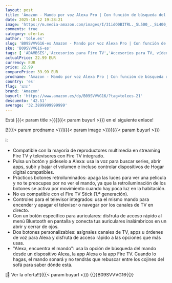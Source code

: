 ```yaml
---
layout: post
title: 'Amazon - Mando por voz Alexa Pro | Con función de búsqueda del mando  controles de TV y botones retroiluminados  se requiere un dispositivo Fire TV compatible '
date: 2025-10-12 19:28:21
image: 'https://m.media-amazon.com/images/I/31idO0BITRL._SL500_._SL400_.jpg'
comments: true
category: ofertas
author: 'tole.es'
slug: 'B09SVVVG16-es Amazon - Mando por voz Alexa Pro | Con función de búsqueda...'
sku: 'B09SVVVG16-es'
tags: [ 'ADAMBSES','Accesorios para Fire TV','Accesorios para TV, vídeo y home cinema','Accesorios para dispositivos Amazon','Alexa Voice Remote Pro','Arborist Merchandising Root','Dispositivos Amazon','Dispositivos Amazon y Accesorios','Dispositivos Amazon y accesorios','Electrónica','Fire TV','Mandos a distancia','Ofertas en accesorios: 25% de descuento o más','Self Service','Special Features Stores','TV, vídeo y home cinema','alexa','amazon','e97153f7-7531-4959-bcaa-edabbf48d7f8_0','e97153f7-7531-4959-bcaa-edabbf48d7f8_101','e97153f7-7531-4959-bcaa-edabbf48d7f8_1501','e97153f7-7531-4959-bcaa-edabbf48d7f8_3801','e97153f7-7531-4959-bcaa-edabbf48d7f8_5301','e97153f7-7531-4959-bcaa-edabbf48d7f8_5601','🇪🇸', ]
actualPrice: 22.99 EUR
currency: EUR
price: 22.99
comparePrice: 39.99 EUR
prodname: 'Amazon - Mando por voz Alexa Pro | Con función de búsqueda del mando  controles de TV y botones retroiluminados  se requiere un dispositivo Fire TV compatible '
country: 'es'
flag: '🇪🇸'
brand: 'Amazon'
buyurl: 'https://www.amazon.es/dp/B09SVVVG16/?tag=tolees-21'
descuento: '42.51'
average: '32.3899999999999'
---
```


Está [{{< param title >}}]({{< param buyurl >}}) en el siguiente enlace!

[![{{< param prodname >}}]({{< param image >}})]({{< param buyurl >}})

ℹ️:

- Compatible con la mayoría de reproductores multimedia en streaming Fire TV y televisores con Fire TV integrado.
- Pulsa un botón y pídeselo a Alexa: usa la voz para buscar series, abrir apps, subir y bajar el volumen e incluso controlar dispositivos de Hogar digital compatibles.
- Prácticos botones retroiluminados: apaga las luces para ver una película y no te preocupes por no ver el mando, ya que la retroiluminación de los botones se activa por movimiento cuando hay poca luz en la habitación.
- No es compatible con el Fire TV Stick (1.ª generación).
- Controles para el televisor integrados: usa el mismo mando para encender y apagar el televisor o navegar por los canales de TV en directo.
- Con un botón específico para auriculares: disfruta de acceso rápido al menú Bluetooth en pantalla y conecta tus auriculares inalámbricos en un abrir y cerrar de ojos.
- Dos botones personalizables: asígnales canales de TV, apps u órdenes de voz para Alexa y disfruta de acceso rápido a las opciones que más usas.
- "Alexa, encuentra el mando": usa la opción de búsqueda del mando desde un dispositivo Alexa, la app Alexa o la app Fire TV. Cuando lo hagas, el mando sonará y no tendrás que rebuscar entre los cojines del sofá para saber dónde está.

[🛒 Ver la oferta!!]({{< param buyurl >}})
{{<world>}}B09SVVVG16{{</world>}}
